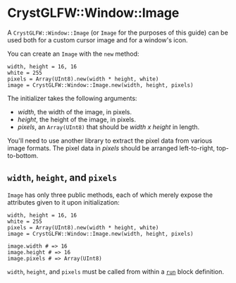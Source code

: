 # CrystGLFW::Window::Image

A `CrystGLFW::Window::Image` (or `Image` for the purposes of this guide) can be used both for a custom cursor image and for a window's icon.

You can create an `Image` with the `new` method:

```crystal
width, height = 16, 16
white = 255
pixels = Array(UInt8).new(width * height, white)
image = CrystGLFW::Window::Image.new(width, height, pixels)
```

The initializer takes the following arguments:
- *width*, the width of the image, in pixels.
- *height*, the height of the image, in pixels.
- *pixels*, an `Array(UInt8)` that should be *width x height* in length.

You'll need to use another library to extract the pixel data from various image formats. The pixel data in *pixels* should be arranged left-to-right, top-to-bottom.

## `width`, `height`, and `pixels`

`Image` has only three public methods, each of which merely expose the attributes given to it upon initialization:

```crystal
width, height = 16, 16
white = 255
pixels = Array(UInt8).new(width * height, white)
image = CrystGLFW::Window::Image.new(width, height, pixels)

image.width # => 16
image.height # => 16
image.pixels # => Array(UInt8)
```

`width`, `height`, and `pixels` must be called from within a [`run`](/the-run-block.md) block definition.
